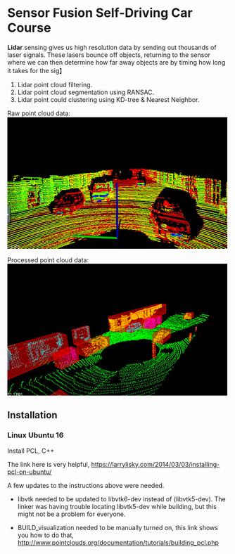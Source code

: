# Sensor Fusion Self-Driving Car Course

**Lidar** sensing gives us high resolution data by sending out thousands of laser signals. 
These lasers bounce off objects, returning to the sensor where we can then determine how far away objects are by timing how long it takes for the sig】

1. Lidar point cloud filtering.
2. Lidar point cloud segmentation using RANSAC.
3. Lidar point could clustering using KD-tree & Nearest Neighbor.

Raw point cloud data:<br>
<img src="images/raw.png" width="500" height="300" />

Processed point cloud data:<br>
<img src="images/processed.png" width="500" height="300" />


## Installation

### Linux Ubuntu 16

Install PCL, C++

The link here is very helpful, 
https://larrylisky.com/2014/03/03/installing-pcl-on-ubuntu/

A few updates to the instructions above were needed.

* libvtk needed to be updated to libvtk6-dev instead of (libvtk5-dev). The linker was having trouble locating libvtk5-dev while building, but this might not be a problem for everyone.

* BUILD_visualization needed to be manually turned on, this link shows you how to do that,
http://www.pointclouds.org/documentation/tutorials/building_pcl.php

